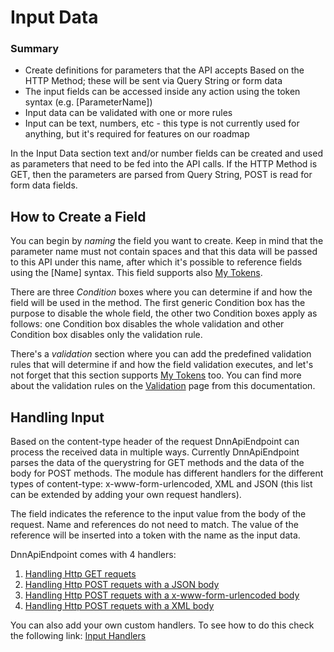 # Input Data

### Summary

* Create definitions for parameters that the API accepts Based on the HTTP Method; these will be sent via Query String or form data
* The input fields can be accessed inside any action using the token syntax (e.g. [ParameterName])
* Input data can be validated with one or more rules
* Input can be text, numbers, etc - this type is not currently used for anything, but it's required for features on our roadmap

In the Input Data section text and/or number fields can be created and used as parameters that need to be fed into the API calls. If the HTTP Method is GET, then the parameters are parsed from Query String, POST is read for form data fields.

## How to Create a Field

You can begin by *naming* the field you want to create. Keep in mind that the parameter name must not contain spaces and that this data will be passed to this API under this name, after which it's possible to reference fields using the [Name] syntax. This field supports also [My Tokens](/my-tokens/index.html).

There are three *Condition* boxes where you can determine if and how the field will be used in the method. The first generic Condition box has the purpose to disable the whole field, the other two Condition boxes apply as follows: one Condition box disables the whole validation and other Condition box disables only the validation rule.  

There's a *validation* section where you can add the predefined validation rules that will determine if and how the field validation executes, and let's not forget that this section supports [My Tokens](/my-tokens/index.html) too. You can find more about the validation rules on the [Validation](../validation.html) page from this documentation.

## Handling Input

Based on the content-type header of the request DnnApiEndpoint can process the received data in multiple ways. Currently DnnApiEndpoint parses the data of the querystring for GET methods and the data of the body for POST methods. The module has different handlers for the different types of content-type: x-www-form-urlencoded, XML and JSON (this list can be extended by adding your own request handlers).

The field indicates the reference to the input value from the body of the request. Name and references do not need to match. The value of the reference will be inserted into a token with the name as the input data.

DnnApiEndpoint comes with 4 handlers:

1. [Handling Http GET requets](get.html)
2. [Handling Http POST requets with a JSON body](json.html)
3. [Handling Http POST requets with a x-www-form-urlencoded body](post.html)
4. [Handling Http POST requets with a XML body](xml.html)

You can also add your own custom handlers. To see how to do this check the following link: [Input Handlers](../extensibility/input-handlers.html)
